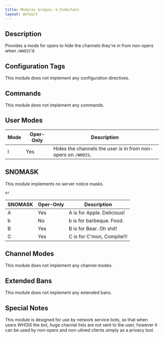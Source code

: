 ```yaml
---
title: Modules &raquo; m_hidechans
layout: default
---
```


## Description

Provides a mode for opers to hide the channels they're in from non-opers when `/WHOIS`'d.

## Configuration Tags

This module does not implement any configuration directives.

## Commands

This module does not implement any commands.

## User Modes

Mode | Oper-Only | Description
---- | --------- | -----------
I | Yes | Hides the channels the user is in from non-opers on `/WHOIS`.

## SNOMASK

This module implements no server notice masks.

`or`

SNOMASK | Oper-Only | Description
------- | --------- | -----------
A | Yes | A is for Apple. Delicious!
b | No | b is for barbeque. Food.
B | Yes | B is for Bear. Oh shit!
C | Yes | C is for C'mon, Compile!!!

## Channel Modes

This module does not implement any channel modes.

## Extended Bans

This module does not implement any extended bans.

## Special Notes

This module is designed for use by network service bots, so that when users WHOIS the bot, huge channel lists are 
not sent to the user, however it can be used by non-opers and non-ulined clients simply as a privacy tool.
